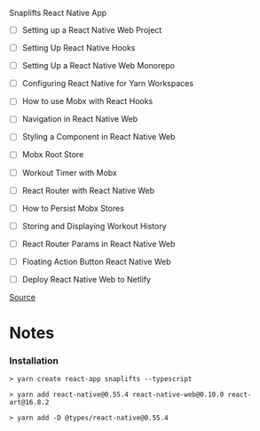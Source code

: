 Snaplifts React Native App

- [ ] Setting up a React Native Web Project
- [ ] Setting Up React Native Hooks
- [ ] Setting Up a React Native Web Monorepo
- [ ] Configuring React Native for Yarn Workspaces
- [ ] How to use Mobx with React Hooks
- [ ] Navigation in React Native Web
- [ ] Styling a Component in React Native Web
- [ ] Mobx Root Store
- [ ] Workout Timer with Mobx
- [ ] React Router with React Native Web
- [ ] How to Persist Mobx Stores
- [ ] Storing and Displaying Workout History
- [ ] React Router Params in React Native Web
- [ ] Floating Action Button React Native Web
- [ ] Deploy React Native Web to Netlify


[Source](https://www.youtube.com/watch?v=_CBYbEGvxYY)



Notes
=====

### Installation

```> yarn create react-app snaplifts --typescript```

```> yarn add react-native@0.55.4 react-native-web@0.10.0 react-art@16.8.2```

```> yarn add -D @types/react-native@0.55.4```